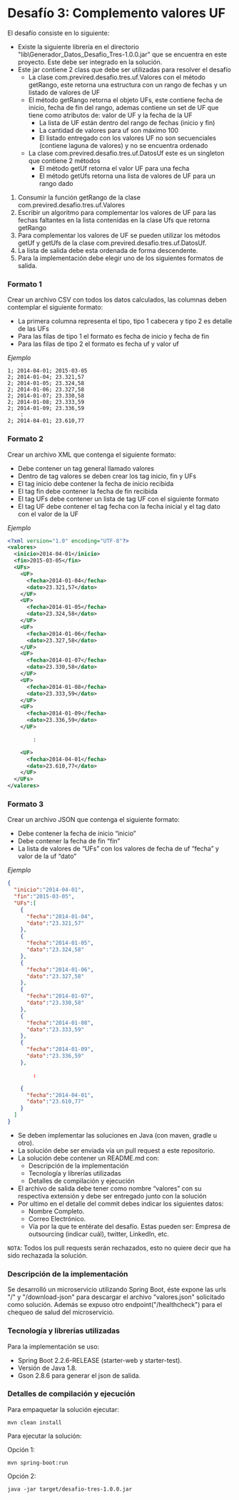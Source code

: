 # Desafío 3: Complemento valores UF

El desafío consiste en lo siguiente:
 - Existe la siguiente librería en el directorio "lib\Generador_Datos_Desafio_Tres-1.0.0.jar" que se encuentra en este proyecto. Este debe ser integrado en la solución.
 - Este jar contiene 2 class que debe ser utilizadas para resolver el desafío
    - La clase com.previred.desafio.tres.uf.Valores con el método getRango, este retorna una estructura con un rango de fechas y un listado de valores de UF
    - El método getRango retorna el objeto UFs, este contiene fecha de inicio, fecha de fin del rango, ademas contiene un set de UF que tiene como atributos de: valor de UF y la fecha de la UF
      - La lista de UF están dentro del rango de fechas (inicio y fin)
      - La cantidad de valores para uf son máximo 100
      - El listado entregado con los valores UF no son secuenciales (contiene laguna de valores) y no se encuentra ordenado
    - La clase com.previred.desafio.tres.uf.DatosUf este es un singleton que contiene 2 métodos
      - El método getUf retorna el valor UF para una fecha
      - El método getUfs retorna una lista de valores de UF para un rango dado


1.  Consumir la función getRango de la clase com.previred.desafio.tres.uf.Valores
2.  Escribir un algoritmo para complementar los valores de UF para las fechas faltantes en la lista contenidas en la clase Ufs que retorna getRango
3.  Para complementar los valores de UF se pueden utilizar los métodos getUf y getUfs de la clase com.previred.desafio.tres.uf.DatosUf.
4.  La lista de salida debe esta ordenada de forma descendente.
5.  Para la implementación debe elegir uno de los siguientes formatos de salida.

### Formato 1

Crear un archivo CSV con todos los datos calculados, las columnas deben contemplar el siguiente formato:
 - La primera columna representa el tipo, tipo 1 cabecera y tipo 2 es detalle de las UFs
 - Para las filas de tipo 1 el formato es fecha de inicio y fecha de fin
 - Para las filas de tipo 2 el formato es fecha uf y valor uf
 
 *Ejemplo*
```
1; 2014-04-01; 2015-03-05
2; 2014-01-04; 23.321,57
2; 2014-01-05; 23.324,58
2; 2014-01-06; 23.327,58
2; 2014-01-07; 23.330,58
2; 2014-01-08; 23.333,59
2; 2014-01-09; 23.336,59
    :
2; 2014-04-01; 23.610,77
```

### Formato 2
Crear un archivo XML que contenga el siguiente formato:
 - Debe contener un tag general llamado valores
 - Dentro de tag valores se deben crear los tag inicio, fin y UFs
 - El tag inicio debe contener la fecha de inicio recibida
 - El tag fin debe contener la fecha de fin recibida
 - El tag UFs debe contener un lista de tag UF con el siguiente formato
 - El tag UF debe contener el tag fecha con la fecha inicial y el tag dato con el valor de la UF

*Ejemplo*

```xml
<?xml version="1.0" encoding="UTF-8"?>
<valores>
  <inicio>2014-04-01</inicio>
  <fin>2015-03-05</fin>
  <UFs>
    <UF>
      <fecha>2014-01-04</fecha>
      <dato>23.321,57</dato>
    </UF>
    <UF>
      <fecha>2014-01-05</fecha>
      <dato>23.324,58</dato>
    </UF>
    <UF>
      <fecha>2014-01-06</fecha>
      <dato>23.327,58</dato>
    </UF>
    <UF>
      <fecha>2014-01-07</fecha>
      <dato>23.330,58</dato>
    </UF>
    <UF>
      <fecha>2014-01-08</fecha>
      <dato>23.333,59</dato>
    </UF>
    <UF>
      <fecha>2014-01-09</fecha>
      <dato>23.336,59</dato>
    </UF>

        :

    <UF>
      <fecha>2014-04-01</fecha>
      <dato>23.610,77</dato>
    </UF>
  </UFs>
</valores>
```

### Formato 3
Crear un archivo JSON que contenga el siguiente formato:
 - Debe contener la fecha de inicio “inicio”
 - Debe contener la fecha de fin “fin”
 - La lista de valores de “UFs” con los valores de fecha de uf “fecha” y valor de la uf “dato”

*Ejemplo*

```json
{
  "inicio":"2014-04-01",
  "fin":"2015-03-05",
  "UFs":[
    {
      "fecha":"2014-01-04",
      "dato":"23.321,57"
    },
    {
      "fecha":"2014-01-05",
      "dato":"23.324,58"
    },
    {
      "fecha":"2014-01-06",
      "dato":"23.327,58"
    },
    {
      "fecha":"2014-01-07",
      "dato":"23.330,58"
    },
    {
      "fecha":"2014-01-08",
      "dato":"23.333,59"
    },
    {
      "fecha":"2014-01-09",
      "dato":"23.336,59"
    },

        :

    {
      "fecha":"2014-04-01",
      "dato":"23.610,77"
    }
  ]
}
```

 - Se deben implementar las soluciones en Java (con maven, gradle u otro).
 - La solución debe ser enviada vía un pull request a este repositorio.
 - La solución debe contener un README.md con:
   - Descripción de la implementación
   - Tecnología y librerías utilizadas
   - Detalles de compilación y ejecución
 - El archivo de salida debe tener como nombre “valores” con su respectiva extensión y debe ser entregado junto con la solución
 - Por ultimo en el detalle del commit debes indicar los siguientes datos:
   - Nombre Completo.
   - Correo Electrónico.
   - Vía por la que te entérate del desafío. Estas pueden ser: Empresa de outsourcing (indicar cuál), twitter, LinkedIn, etc.
 
`NOTA`: Todos los pull requests serán rechazados, esto no quiere decir que ha sido rechazada la solución.


### Descripción de la implementación
Se desarrolló un microservicio utilizando Spring Boot, éste expone las urls "/" y "/download-json" para descargar el
archivo "valores.json" solicitado como solución.
Además se expuso otro endpoint("/healthcheck") para el chequeo de salud del microservicio. 

### Tecnología y librerías utilizadas
Para la implementación se uso:
 - Spring Boot 2.2.6-RELEASE (starter-web y starter-test).
 - Versión de Java 1.8.
 - Gson 2.8.6 para generar el json de salida.
  
### Detalles de compilación y ejecución
Para empaquetar la solución ejecutar:
```
mvn clean install
```

Para ejecutar la solución:

Opción 1:
```
mvn spring-boot:run
```
Opción 2:
```
java -jar target/desafio-tres-1.0.0.jar
```
